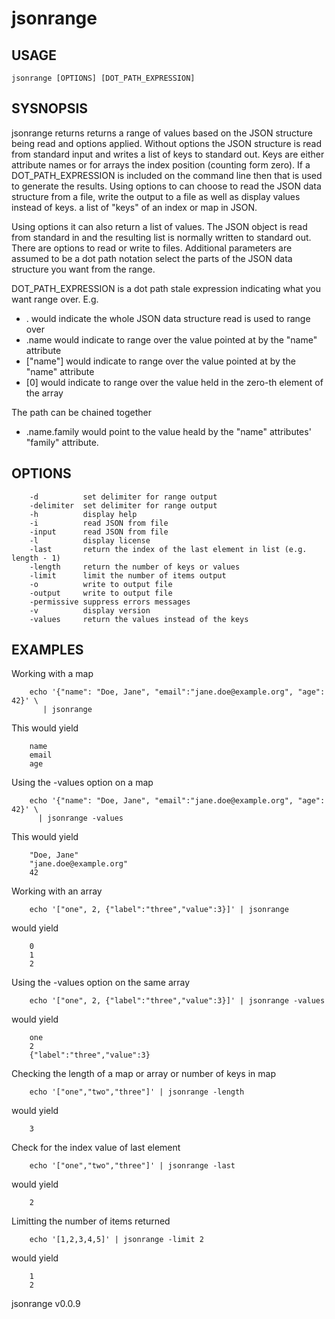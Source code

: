 
# jsonrange

## USAGE

    jsonrange [OPTIONS] [DOT_PATH_EXPRESSION] 

## SYSNOPSIS

jsonrange returns returns a range of values based on the JSON structure being read and
options applied.  Without options the JSON structure is read from standard input
and writes a list of keys to standard out. Keys are either attribute names or for
arrays the index position (counting form zero).  If a DOT_PATH_EXPRESSION is included
on the command line then that is used to generate the results. Using options to 
can choose to read the JSON data structure from a file, write the output to a file
as well as display values instead of keys. a list of "keys" of an index or map in JSON.  

Using options it can also return a list of values.  The JSON object is read from standard in and the
resulting list is normally written to standard out. There are options to read or
write to files.  Additional parameters are assumed to be a dot path notation
select the parts of the JSON data structure you want from the range. 

DOT_PATH_EXPRESSION is a dot path stale expression indicating what you want range over.
E.g.

+ . would indicate the whole JSON data structure read is used to range over
+ .name would indicate to range over the value pointed at by the "name" attribute 
+ ["name"] would indicate to range over the value pointed at by the "name" attribute
+ [0] would indicate to range over the value held in the zero-th element of the array

The path can be chained together

+ .name.family would point to the value heald by the "name" attributes' "family" attribute.


## OPTIONS

```
	-d	        set delimiter for range output
	-delimiter	set delimiter for range output
	-h	        display help
	-i	        read JSON from file
	-input	    read JSON from file
	-l	        display license
	-last	    return the index of the last element in list (e.g. length - 1)
	-length	    return the number of keys or values
	-limit	    limit the number of items output
	-o	        write to output file
	-output	    write to output file
	-permissive	suppress errors messages
	-v	        display version
	-values	    return the values instead of the keys
```


## EXAMPLES

Working with a map

```shell
    echo '{"name": "Doe, Jane", "email":"jane.doe@example.org", "age": 42}' \
       | jsonrange
```

This would yield

```
    name
    email
    age
```

Using the -values option on a map

```shell
    echo '{"name": "Doe, Jane", "email":"jane.doe@example.org", "age": 42}' \
      | jsonrange -values
```

This would yield

```
    "Doe, Jane"
    "jane.doe@example.org"
    42
```


Working with an array

```shell
    echo '["one", 2, {"label":"three","value":3}]' | jsonrange
```

would yield

```
    0
    1
    2
```

Using the -values option on the same array

```shell
    echo '["one", 2, {"label":"three","value":3}]' | jsonrange -values
```

would yield

```
    one
    2
    {"label":"three","value":3}
```

Checking the length of a map or array or number of keys in map

```shell
    echo '["one","two","three"]' | jsonrange -length
```

would yield

```
    3
```

Check for the index value of last element

```shell
    echo '["one","two","three"]' | jsonrange -last
```

would yield

```
    2
```

Limitting the number of items returned

```shell
    echo '[1,2,3,4,5]' | jsonrange -limit 2
```

would yield

```
    1
    2
```

jsonrange v0.0.9
